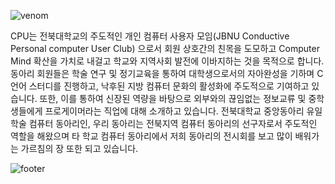
![venom](https://capsule-render.vercel.app/api?type=venom&height=200&text=JBNU%20CPU&fontSize=70&color=0:457D58,100:588beb&stroke=457D58)

CPU는 전북대학교의 주도적인 개인 컴퓨터 사용자 모임(JBNU Conductive Personal computer User Club) 으로서 회원 상호간의 친목을 도모하고 Computer Mind 확산을 가치로 내걸고 학교와 지역사회 발전에 이바지하는 것을 목적으로 합니다. 동아리 회원들은 학술 연구 및 정기교육을 통하여 대학생으로서의 자아완성을 기하며 C언어 스터디를 진행하고, 낙후된 지방 컴퓨터 문화의 활성화에 주도적으로 기여하고 있습니다. 또한, 이를 통하여 신장된 역량을 바탕으로 외부와의 끊임없는 정보교류 및 중학생들에게 프로게이머라는 직업에 대해 소개하고 있습니다. 전북대학교 중앙동아리 유일 학술 컴퓨터 동아리인, 우리 동아리는 전북지역 컴퓨터 동아리의 선구자로서 주도적인 역할을 해왔으며 타 학교 컴퓨터 동아리에서 저희 동아리의 전시회를 보고 많이 배워가는 가르침의 장 또한 되고 있습니다.

![footer](https://capsule-render.vercel.app/api?section=footer&type=waving&color=457D58)
